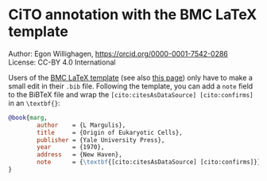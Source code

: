 # CiTO annotation with the BMC LaTeX template

Author: Egon Willighagen, https://orcid.org/0000-0001-7542-0286 <br />
License: CC-BY 4.0 International

Users of the [BMC LaTeX template](http://media.biomedcentral.com/content/production/bmc_article-tex.zip) (see also
[this page](https://jcheminf.biomedcentral.com/submission-guidelines/preparing-your-manuscript)) only have to
make a small edit in their `.bib` file. Following the template, you can add a `note` field to the BiBTeX file
and wrap the `[cito:citesAsDataSource] [cito:confirms]` in an `\textbf{}`:

```bibtex
@book{marg,
        author    = {L Margulis}, 
        title     = {Origin of Eukaryotic Cells},
        publisher = {Yale University Press}, 
        year      = {1970},
        address   = {New Haven},
        note      = {\textbf{[cito:citesAsDataSource] [cito:confirms]}}
}
```

